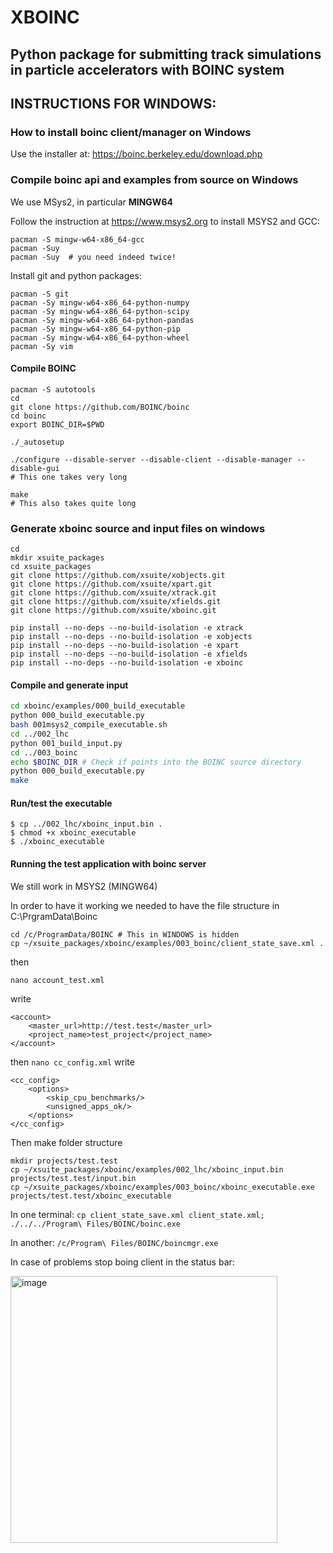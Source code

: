 # XBOINC

## Python package for submitting track simulations in particle accelerators with BOINC system

## INSTRUCTIONS FOR WINDOWS:

### How to install boinc client/manager on Windows

Use the installer at: https://boinc.berkeley.edu/download.php


### Compile boinc api and examples from source on Windows

We use MSys2, in particular **MINGW64**

Follow the instruction at https://www.msys2.org to install MSYS2 and GCC:
```
pacman -S mingw-w64-x86_64-gcc
pacman -Suy
pacman -Suy  # you need indeed twice!
```

Install git and python packages:
```
pacman -S git
pacman -Sy mingw-w64-x86_64-python-numpy
pacman -Sy mingw-w64-x86_64-python-scipy
pacman -Sy mingw-w64-x86_64-python-pandas
pacman -Sy mingw-w64-x86_64-python-pip
pacman -Sy mingw-w64-x86_64-python-wheel
pacman -Sy vim
```

#### Compile BOINC
```
pacman -S autotools
cd
git clone https://github.com/BOINC/boinc
cd boinc
export BOINC_DIR=$PWD
 
./_autosetup
 
./configure --disable-server --disable-client --disable-manager --disable-gui
# This one takes very long
 
make
# This also takes quite long
```

### Generate xboinc source and input files on windows

```
cd 
mkdir xsuite_packages
cd xsuite_packages
git clone https://github.com/xsuite/xobjects.git
git clone https://github.com/xsuite/xpart.git
git clone https://github.com/xsuite/xtrack.git
git clone https://github.com/xsuite/xfields.git
git clone https://github.com/xsuite/xboinc.git

pip install --no-deps --no-build-isolation -e xtrack
pip install --no-deps --no-build-isolation -e xobjects
pip install --no-deps --no-build-isolation -e xpart
pip install --no-deps --no-build-isolation -e xfields
pip install --no-deps --no-build-isolation -e xboinc
```

#### Compile and generate input


```bash
cd xboinc/examples/000_build_executable
python 000_build_executable.py
bash 001msys2_compile_executable.sh
cd ../002_lhc
python 001_build_input.py
cd ../003_boinc
echo $BOINC_DIR # Check if points into the BOINC source directory 
python 000_build_executable.py
make
```

#### Run/test the executable
```
$ cp ../002_lhc/xboinc_input.bin .
$ chmod +x xboinc_executable
$ ./xboinc_executable
```

#### Running the test application with boinc server
We still work in MSYS2 (MINGW64)

In order to have it working we needed to have the file structure in C:\PrgramData\Boinc

```
cd /c/ProgramData/BOINC # This in WINDOWS is hidden
cp ~/xsuite_packages/xboinc/examples/003_boinc/client_state_save.xml .
```
then

```
nano account_test.xml 
```

write
```
<account>
    <master_url>http://test.test</master_url>
    <project_name>test_project</project_name>
</account>
```
then 
```nano cc_config.xml```
write
```
<cc_config>
    <options>
        <skip_cpu_benchmarks/>
        <unsigned_apps_ok/>
    </options>
</cc_config>
```
Then make folder structure
```
mkdir projects/test.test
cp ~/xsuite_packages/xboinc/examples/002_lhc/xboinc_input.bin projects/test.test/input.bin
cp ~/xsuite_packages/xboinc/examples/003_boinc/xboinc_executable.exe projects/test.test/xboinc_executable
```

In one terminal:
`cp client_state_save.xml client_state.xml; ./../../Program\ Files/BOINC/boinc.exe`

In another:
`/c/Program\ Files/BOINC/boincmgr.exe`

In case of problems stop boing client in the status bar:


<img width="427" alt="image" src="https://user-images.githubusercontent.com/8049893/191972091-13fee31a-9dc8-459e-9f3f-3224c09bec47.png">


